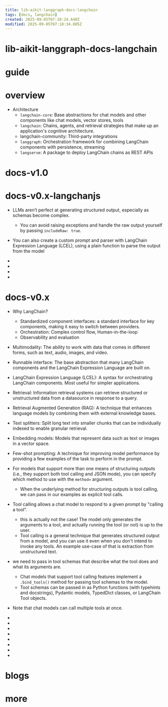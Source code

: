 ```yaml
---
title: lib-aikit-langgraph-docs-langchain
tags: [docs, langchain]
created: 2025-09-05T07:18:24.640Z
modified: 2025-09-05T07:18:34.805Z
---
```


# lib-aikit-langgraph-docs-langchain

# guide

# overview
- Architecture
  - `langchain-core`: Base abstractions for chat models and other components like chat models, vector stores, tools 
  - `langchain`: Chains, agents, and retrieval strategies that make up an application's cognitive architecture.
  - langchain-community: Third-party integrations 
  - `langgraph`: Orchestration framework for combining LangChain components with persistence, streaming
  - `langserve`: A package to deploy LangChain chains as REST APIs
# docs-v1.0

# docs-v0.x-langchanjs
- LLMs aren’t perfect at generating structured output, especially as schemas become complex. 
  - You can avoid raising exceptions and handle the raw output yourself by passing `includeRaw: true`. 

- You can also create a custom prompt and parser with LangChain Expression Language (LCEL), using a plain function to parse the output from the model

- 
- 
- 
- 

# docs-v0.x
- Why LangChain?
  - Standardized component interfaces: a standard interface for key components, making it easy to switch between providers.
  - Orchestration: Complex control flow, Human-in-the-loop
  - Observability and evaluation

- Multimodality: The ability to work with data that comes in different forms, such as text, audio, images, and video.
- Runnable interface: The base abstraction that many LangChain components and the LangChain Expression Language are built on.
- LangChain Expression Language (LCEL): A syntax for orchestrating LangChain components. Most useful for simpler applications.
- Retrieval: Information retrieval systems can retrieve structured or unstructured data from a datasource in response to a query.
- Retrieval Augmented Generation (RAG): A technique that enhances language models by combining them with external knowledge bases.
- Text splitters: Split long text into smaller chunks that can be individually indexed to enable granular retrieval.
- Embedding models: Models that represent data such as text or images in a vector space.
- Few-shot prompting: A technique for improving model performance by providing a few examples of the task to perform in the prompt.

- For models that support more than one means of structuring outputs (i.e., they support both tool calling and JSON mode), you can specify which method to use with the `method=` argument.
  - When the underlying method for structuring outputs is tool calling, we can pass in our examples as explicit tool calls. 

- Tool calling allows a chat model to respond to a given prompt by "calling a tool".
  - this is actually not the case! The model only generates the arguments to a tool, and actually running the tool (or not) is up to the user.
  - Tool calling is a general technique that generates structured output from a model, and you can use it even when you don't intend to invoke any tools. An example use-case of that is extraction from unstructured text.

- we need to pass in tool schemas that describe what the tool does and what its arguments are.
  - Chat models that support tool calling features implement a `.bind_tools()` method for passing tool schemas to the model. 
  - Tool schemas can be passed in as Python functions (with typehints and docstrings), Pydantic models, TypedDict classes, or LangChain Tool objects.
- Note that chat models can call multiple tools at once.

- 
- 
- 
- 
- 
- 
- 
- 

# blogs

# more
